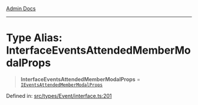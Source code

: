 [Admin Docs](/)

***

# Type Alias: InterfaceEventsAttendedMemberModalProps

> **InterfaceEventsAttendedMemberModalProps** = [`IEventsAttendedMemberModalProps`](../interfaces/IEventsAttendedMemberModalProps.md)

Defined in: [src/types/Event/interface.ts:201](https://github.com/PalisadoesFoundation/talawa-admin/blob/main/src/types/Event/interface.ts#L201)
